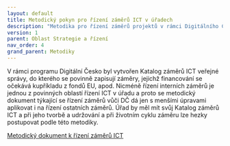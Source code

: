 ```yaml
---
layout: default
title: Metodický pokyn pro řízení záměrů ICT v úřadech
description: "Metodika pro řízení záměrů projektů v rámci Digitálního Česka, je ale využitelná i pro jakékoliv jiné záměry ICT projektů jež mají být vedeny v katalogu záměrů DČ"
version: 1
parent: Oblast Strategie a řízení
nav_order: 4
grand_parent: Metodiky
---
```




V rámci programu Digitální Česko byl vytvořen Katalog záměrů ICT veřejné správy, do kterého se povinně zapisují záměry, jejichž financování se očekává kupříkladu z fondů EU, apod. Nicméně řízení interních záměrů je jednou z povinných oblastí řízení ICT v úřadu a proto se metodický dokument týkající se řízení záměrů vůči DČ dá jen s menšími úpravami aplikovat i na řízení ostatních záměrů. Úřad by měl mít svůj Katalog záměrů ICT a při jeho tvorbě a udržování a při životním cyklu záměru lze hezky postupovat podle této metodiky.

[Metodický dokument k řízení záměrů ICT](https://archi.gov.cz/znalostni_baze:metodicky_pokyn_vlakno_ict?s[]=z%C3%A1m%C4%9Br%2A)